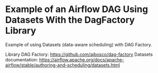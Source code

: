 # Example of an Airflow DAG Using Datasets With the DagFactory Library
Example of using Datasets (data-aware scheduling) with DAG Factory.

Library DAG Factory: https://github.com/ajbosco/dag-factory
Datasets documentation: https://airflow.apache.org/docs/apache-airflow/stable/authoring-and-scheduling/datasets.html